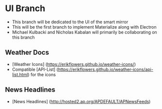 # UI Branch
- This branch will be dedicated to the UI of the smart mirror
- This will be the first branch to implement Materialize along with Electron
- Michael Kulbacki and Nicholas Kabalan will primarily be collaborating on this branch

## Weather Docs
- [Weather Icons] (https://erikflowers.github.io/weather-icons/)
- Compatible [API-List] (https://erikflowers.github.io/weather-icons/api-list.html) for the icons

## News Headlines
- [News Headlines] (http://hosted2.ap.org/APDEFAULT/APNewsFeeds)
